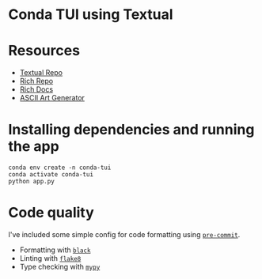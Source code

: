 # Conda TUI using Textual

# Resources

* [Textual Repo](https://github.com/willmcgugan/textual)
* [Rich Repo](https://github.com/willmcgugan/rich)
* [Rich Docs](https://rich.readthedocs.io/en/latest)
* [ASCII Art Generator](https://www.text-image.com/convert/ascii.html)

# Installing dependencies and running the app

```
conda env create -n conda-tui
conda activate conda-tui
python app.py
```

# Code quality

I've included some simple config for code formatting using [`pre-commit`](https://pre-commit.com/).

* Formatting with [`black`](https://black.readthedocs.io)
* Linting with [`flake8`](https://flake8.pycqa.org)
* Type checking with [`mypy`](https://mypy.readthedocs.io)
